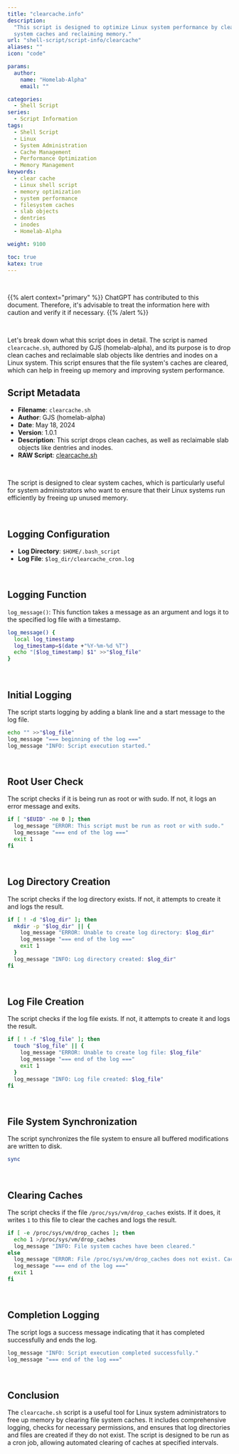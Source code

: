 ```yaml
---
title: "clearcache.info"
description:
  "This script is designed to optimize Linux system performance by clearing file
  system caches and reclaiming memory."
url: "shell-script/script-info/clearcache"
aliases: ""
icon: "code"

params:
  author:
    name: "Homelab-Alpha"
    email: ""

categories:
  - Shell Script
series:
  - Script Information
tags:
  - Shell Script
  - Linux
  - System Administration
  - Cache Management
  - Performance Optimization
  - Memory Management
keywords:
  - clear cache
  - Linux shell script
  - memory optimization
  - system performance
  - filesystem caches
  - slab objects
  - dentries
  - inodes
  - Homelab-Alpha

weight: 9100

toc: true
katex: true
---
```


<br />

{{% alert context="primary" %}}
ChatGPT has contributed to this document. Therefore, it's advisable to treat the
information here with caution and verify it if necessary. {{% /alert %}}

<br />

Let's break down what this script does in detail. The script is named
`clearcache.sh`, authored by GJS (homelab-alpha), and its purpose is to drop
clean caches and reclaimable slab objects like dentries and inodes on a Linux
system. This script ensures that the file system's caches are cleared, which can
help in freeing up memory and improving system performance.

## Script Metadata

- **Filename**: `clearcache.sh`
- **Author**: GJS (homelab-alpha)
- **Date**: May 18, 2024
- **Version**: 1.0.1
- **Description**: This script drops clean caches, as well as reclaimable slab
  objects like dentries and inodes.
- **RAW Script**: [clearcache.sh]

<br />

The script is designed to clear system caches, which is particularly useful for
system administrators who want to ensure that their Linux systems run
efficiently by freeing up unused memory.

<br />

## Logging Configuration

- **Log Directory**: `$HOME/.bash_script`
- **Log File**: `$log_dir/clearcache_cron.log`

<br />

## Logging Function

`log_message()`: This function takes a message as an argument and logs it to the
specified log file with a timestamp.

```bash
log_message() {
  local log_timestamp
  log_timestamp=$(date +"%Y-%m-%d %T")
  echo "[$log_timestamp] $1" >>"$log_file"
}
```

<br />

## Initial Logging

The script starts logging by adding a blank line and a start message to the log
file.

```bash
echo "" >>"$log_file"
log_message "=== beginning of the log ==="
log_message "INFO: Script execution started."
```

<br />

## Root User Check

The script checks if it is being run as root or with sudo. If not, it logs an
error message and exits.

```bash
if [ "$EUID" -ne 0 ]; then
  log_message "ERROR: This script must be run as root or with sudo."
  log_message "=== end of the log ==="
  exit 1
fi
```

<br />

## Log Directory Creation

The script checks if the log directory exists. If not, it attempts to create it
and logs the result.

```bash
if [ ! -d "$log_dir" ]; then
  mkdir -p "$log_dir" || {
    log_message "ERROR: Unable to create log directory: $log_dir"
    log_message "=== end of the log ==="
    exit 1
  }
  log_message "INFO: Log directory created: $log_dir"
fi
```

<br />

## Log File Creation

The script checks if the log file exists. If not, it attempts to create it and
logs the result.

```bash
if [ ! -f "$log_file" ]; then
  touch "$log_file" || {
    log_message "ERROR: Unable to create log file: $log_file"
    log_message "=== end of the log ==="
    exit 1
  }
  log_message "INFO: Log file created: $log_file"
fi
```

<br />

## File System Synchronization

The script synchronizes the file system to ensure all buffered modifications are
written to disk.

```bash
sync
```

<br />

## Clearing Caches

The script checks if the file `/proc/sys/vm/drop_caches` exists. If it does, it
writes `1` to this file to clear the caches and logs the result.

```bash
if [ -e /proc/sys/vm/drop_caches ]; then
  echo 1 >/proc/sys/vm/drop_caches
  log_message "INFO: File system caches have been cleared."
else
  log_message "ERROR: File /proc/sys/vm/drop_caches does not exist. Cache clearing failed."
  log_message "=== end of the log ==="
  exit 1
fi
```

<br />

## Completion Logging

The script logs a success message indicating that it has completed successfully
and ends the log.

```bash
log_message "INFO: Script execution completed successfully."
log_message "=== end of the log ==="
```

<br />

## Conclusion

The `clearcache.sh` script is a useful tool for Linux system administrators to
free up memory by clearing file system caches. It includes comprehensive
logging, checks for necessary permissions, and ensures that log directories and
files are created if they do not exist. The script is designed to be run as a
cron job, allowing automated clearing of caches at specified intervals.

[clearcache.sh]:
  https://raw.githubusercontent.com/homelab-alpha/shell-script/main/scripts/clearcache.sh
